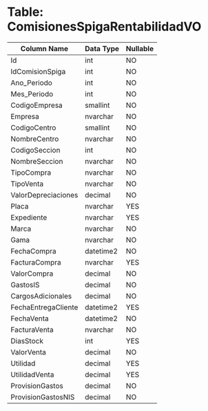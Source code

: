 # Table: ComisionesSpigaRentabilidadVO

| Column Name | Data Type | Nullable |
|-------------|-----------|----------|
| Id | int | NO |
| IdComisionSpiga | int | NO |
| Ano_Periodo | int | NO |
| Mes_Periodo | int | NO |
| CodigoEmpresa | smallint | NO |
| Empresa | nvarchar | NO |
| CodigoCentro | smallint | NO |
| NombreCentro | nvarchar | NO |
| CodigoSeccion | int | NO |
| NombreSeccion | nvarchar | NO |
| TipoCompra | nvarchar | NO |
| TipoVenta | nvarchar | NO |
| ValorDepreciaciones | decimal | NO |
| Placa | nvarchar | YES |
| Expediente | nvarchar | YES |
| Marca | nvarchar | NO |
| Gama | nvarchar | NO |
| FechaCompra | datetime2 | NO |
| FacturaCompra | nvarchar | YES |
| ValorCompra | decimal | NO |
| GastosIS | decimal | NO |
| CargosAdicionales | decimal | NO |
| FechaEntregaCliente | datetime2 | YES |
| FechaVenta | datetime2 | NO |
| FacturaVenta | nvarchar | NO |
| DiasStock | int | YES |
| ValorVenta | decimal | NO |
| Utilidad | decimal | YES |
| UtilidadVenta | decimal | YES |
| ProvisionGastos | decimal | NO |
| ProvisionGastosNIS | decimal | NO |

